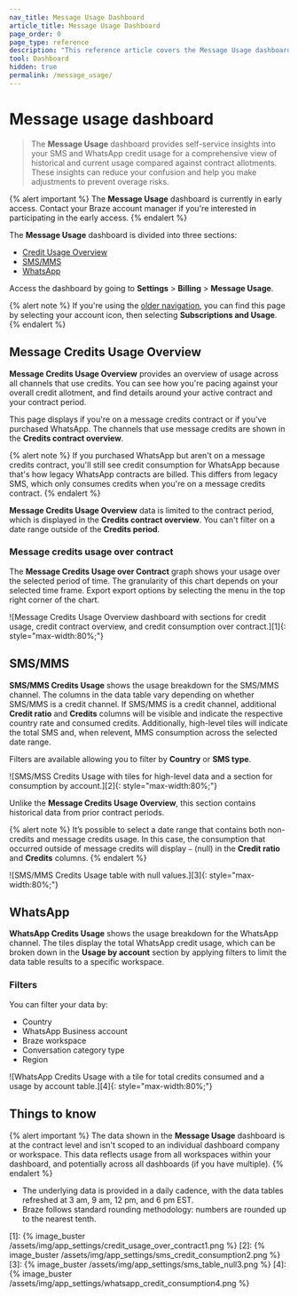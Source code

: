 ```yaml
---
nav_title: Message Usage Dashboard
article_title: Message Usage Dashboard
page_order: 0
page_type: reference
description: "This reference article covers the Message Usage dashboard, where you can view self-service insights into your SMS and WhatsApp credit usage."
tool: Dashboard
hidden: true
permalink: /message_usage/
---
```


# Message usage dashboard

> The **Message Usage** dashboard provides self-service insights into your SMS and WhatsApp credit usage for a comprehensive view of historical and current usage compared against contract allotments. These insights can reduce your confusion and help you make adjustments to prevent overage risks.

{% alert important %}
The **Message Usage** dashboard is currently in early access. Contact your Braze account manager if you're interested in participating in the early access.
{% endalert %}

The **Message Usage** dashboard is divided into three sections:
- [Credit Usage Overview](#credit-usage-overview)
- [SMS/MMS](#smsmms) 
- [WhatsApp](#whatsapp)

Access the dashboard by going to **Settings** > **Billing** > **Message Usage**.

{% alert note %}
If you're using the [older navigation]({{site.baseurl}}/navigation), you can find this page by selecting your account icon, then selecting **Subscriptions and Usage**.
{% endalert %}

## Message Credits Usage Overview

**Message Credits Usage Overview** provides an overview of usage across all channels that use credits. You can see how you're pacing against your overall credit allotment, and find details around your active contract and your contract period.

This page displays if you're on a message credits contract or if you've purchased WhatsApp. The channels that use message credits are shown in the **Credits contract overview**.

{% alert note %}
If you purchased WhatsApp but aren't on a message credits contract, you'll still see credit consumption for WhatsApp because that's how legacy WhatsApp contracts are billed. This differs from legacy SMS, which only consumes credits when you're on a message credits contract.
{% endalert %}

**Message Credits Usage Overview** data is limited to the contract period, which is displayed in the **Credits contract overview**. You can't filter on a date range outside of the **Credits period**.

### Message credits usage over contract

The **Message Credits Usage over Contract** graph shows your usage over the selected period of time. The granularity of this chart depends on your selected time frame. Export export options by selecting the menu in the top right corner of the chart.

![Message Credits Usage Overview dashboard with sections for credit usage, credit contract overview, and credit consumption over contract.][1]{: style="max-width:80%;"}

## SMS/MMS

**SMS/MMS Credits Usage** shows the usage breakdown for the SMS/MMS channel. The columns in the data table vary depending on whether SMS/MMS is a credit channel. If SMS/MMS is a credit channel, additional **Credit ratio** and **Credits** columns will be visible and indicate the respective country rate and consumed credits. Additionally, high-level tiles will indicate the total SMS and, when relevent, MMS consumption across the selected date range.

Filters are available allowing you to filter by **Country** or **SMS type**.

![SMS/MSS Credits Usage with tiles for high-level data and a section for consumption by account.][2]{: style="max-width:80%;"}

Unlike the **Message Credits Usage Overview**, this section contains historical data from prior contract periods. 

{% alert note %}
It’s possible to select a date range that contains both non-credits and message credits usage. In this case, the consumption that occurred outside of message credits will display `—` (null) in the **Credit ratio** and **Credits** columns.
{% endalert %}

![SMS/MMS Credits Usage table with null values.][3]{: style="max-width:80%;"}

## WhatsApp

**WhatsApp Credits Usage** shows the usage breakdown for the WhatsApp channel. The tiles display the total WhatsApp credit usage, which can be broken down in the **Usage by account** section by applying filters to limit the data table results to a specific workspace.

### Filters

You can filter your data by:
- Country
- WhatsApp Business account
- Braze workspace
- Conversation category type
- Region

![WhatsApp Credits Usage with a tile for total credits consumed and a usage by account table.][4]{: style="max-width:80%;"}

## Things to know

{% alert important %}
The data shown in the **Message Usage** dashboard is at the contract level and isn't scoped to an individual dashboard company or workspace. This data reflects usage from all workspaces within your dashboard, and potentially across all dashboards (if you have multiple).
{% endalert %}

- The underlying data is provided in a daily cadence, with the data tables refreshed at 3 am, 9 am, 12 pm, and 6 pm EST. 
- Braze follows standard rounding methodology: numbers are rounded up to the nearest tenth.

[1]: {% image_buster /assets/img/app_settings/credit_usage_over_contract1.png %}
[2]: {% image_buster /assets/img/app_settings/sms_credit_consumption2.png %}
[3]: {% image_buster /assets/img/app_settings/sms_table_null3.png %}
[4]: {% image_buster /assets/img/app_settings/whatsapp_credit_consumption4.png %}